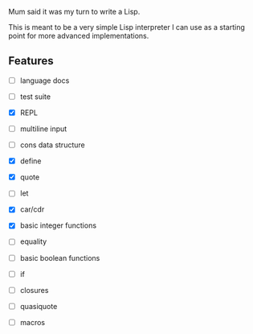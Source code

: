 Mum said it was my turn to write a Lisp.

This is meant to be a very simple Lisp interpreter I can use as a starting point for more advanced implementations.

## Features

- [ ] language docs
- [ ] test suite
- [x] REPL
- [ ] multiline input
- [ ] cons data structure
- [x] define
- [x] quote
- [ ] let
- [x] car/cdr
- [x] basic integer functions
- [ ] equality
- [ ] basic boolean functions
- [ ] if
- [ ] closures
- [ ] quasiquote
- [ ] macros

